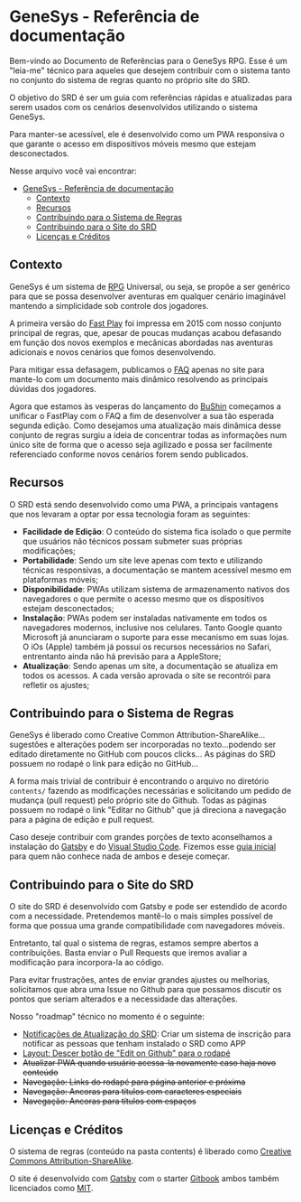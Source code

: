 # GeneSys - Referência de documentação

Bem-vindo ao Documento de Referências para o GeneSys RPG. Esse é um "leia-me" técnico para aqueles que desejem contribuir com o sistema tanto no conjunto do sistema de regras quanto no próprio site do SRD.

O objetivo do SRD é ser um guia com referências rápidas e atualizadas para serem usados com os cenários desenvolvidos utilizando o sistema GeneSys.

Para manter-se acessível, ele é desenvolvido como um PWA responsiva o que garante o acesso em dispositivos móveis mesmo que estejam desconectados.

Nesse arquivo você vai encontrar:

- [GeneSys - Referência de documentação](#GeneSys---Refer%C3%AAncia-de-documenta%C3%A7%C3%A3o)
  - [Contexto](#Contexto)
  - [Recursos](#Recursos)
  - [Contribuindo para o Sistema de Regras](#Contribuindo-para-o-Sistema-de-Regras)
  - [Contribuindo para o Site do SRD](#Contribuindo-para-o-Site-do-SRD)
  - [Licenças e Créditos](#Licen%C3%A7as-e-Cr%C3%A9ditos)


## Contexto

GeneSys é um sistema de [RPG](https://genesys-srd.thluiz.now.sh/1.introducao#o-que---rpg) Universal, ou seja, se propõe a ser genérico para que se possa desenvolver aventuras em qualquer cenário imaginável mantendo a simplicidade sob controle dos jogadores.

A primeira versão do [Fast Play](https://links.grifo.now.sh/fastplay) foi impressa em 2015 com nosso conjunto principal de regras, que, apesar de poucas mudanças acabou defasando em função dos novos exemplos e mecânicas abordadas nas aventuras adicionais e novos cenários que fomos desenvolvendo.

Para mitigar essa defasagem, publicamos o [FAQ](https://links.grifo.now.sh/faq) apenas no site para mante-lo com um documento mais dinâmico resolvendo as principais dúvidas dos jogadores.

Agora que estamos às vesperas do lançamento do [BuShin](https://links.grifo.now.sh/bushin) começamos a unificar o FastPlay com o FAQ a fim de desenvolver a sua tão esperada segunda edição. Como desejamos uma atualização mais dinâmica desse conjunto de regras surgiu a ideia de concentrar todas as informações num único site de forma que o acesso seja agilizado e possa ser facilmente referenciado conforme novos cenários forem sendo publicados.

## Recursos

O SRD está sendo desenvolvido como uma PWA, a principais vantagens que nos levaram a optar por essa tecnologia foram as seguintes:

-   **Facilidade de Edição**: O conteúdo do sistema fica isolado o que permite que usuários não técnicos possam submeter suas próprias modificações;
-   **Portabilidade**: Sendo um site leve apenas com texto e utilizando técnicas responsivas, a documentação se mantem acessível mesmo em plataformas móveis;
-   **Disponibilidade**: PWAs utilizam sistema de armazenamento nativos dos navegadores o que permite o acesso mesmo que os dispositivos estejam desconectados;
-   **Instalação**: PWAs podem ser instaladas nativamente em todos os navegadores modernos, inclusive nos celulares. Tanto Google quanto Microsoft já anunciaram o suporte para esse mecanismo em suas lojas. O iOs (Apple) também já possui os recursos necessários no Safari, entrentanto ainda não há previsão para a AppleStore;
-   **Atualização**: Sendo apenas um site, a documentação se atualiza em todos os acessos. A cada versão aprovada o site se recontrói para refletir os ajustes;

## Contribuindo para o Sistema de Regras

GeneSys é liberado como Creative Common Attribution-ShareAlike... sugestões e alterações podem ser incorporadas no texto...podendo ser editado diretamente no GitHub com poucos clicks... As páginas do SRD possuem no rodapé o link para edição no GitHub...

A forma mais trivial de contribuir é encontrando o arquivo no diretório `contents/` fazendo as modificações necessárias e solicitando um pedido de mudança (pull request) pelo próprio site do Github. Todas as páginas possuem no rodapé o link "Editar no Github" que já direciona a navegação para a página de edição e pull request.

Caso deseje contribuir com grandes porções de texto aconselhamos a instalação do [Gatsby](https://www.gatsbyjs.org/tutorial/part-zero/) e do [Visual Studio Code](https://code.visualstudio.com/Download). Fizemos esse [guia inicial](https://github.com/grifoeditorial/genesys-srd/blob/master/instalando-contribuindo.md) para quem não conhece nada de ambos e deseje começar.

## Contribuindo para o Site do SRD

O site do SRD é desenvolvido com Gatsby e pode ser estendido de acordo com a necessidade. Pretendemos mantê-lo o mais simples possível de forma que possua uma grande compatibilidade com navegadores móveis.

Entretanto, tal qual o sistema de regras, estamos sempre abertos a contribuições. Basta enviar o Pull Requests que iremos avaliar a modificação para incorpora-la ao código.

Para evitar frustrações, antes de enviar grandes ajustes ou melhorias, solicitamos que abra uma Issue no Github para que possamos discutir os pontos que seriam alterados e a necessidade das alterações.

Nosso "roadmap" técnico no momento é o seguinte:

-   [Notificações de Atualização do SRD](https://github.com/grifoeditorial/genesys-srd/issues/1): Criar um sistema de inscrição para notificar as pessoas que tenham instalado o SRD como APP
-   [Layout: Descer botão de "Edit on Github" para o rodapé](https://github.com/grifoeditorial/genesys-srd/issues/2)
-   ~~Atualizar PWA quando usuário acessa-la novamente caso haja novo conteúdo~~
-   ~~Navegação: Links do rodapé para página anterior e próxima~~
-   ~~Navegação: Ancoras para títulos com caracteres especiais~~
-   ~~Navegação: Ancoras para títulos com espaços~~

## Licenças e Créditos

O sistema de regras (conteúdo na pasta contents) é liberado como [Creative Commons Attribution-ShareAlike](https://creativecommons.org/licenses/by-sa/3.0/).

O site é desenvolvido com [Gatsby](https://www.gatsbyjs.org/) com o starter [Gitbook](https://github.com/hasura/gatsby-gitbook-starter) ambos também licenciados como [MIT](https://github.com/gatsbyjs/gatsby/blob/master/LICENSE).
